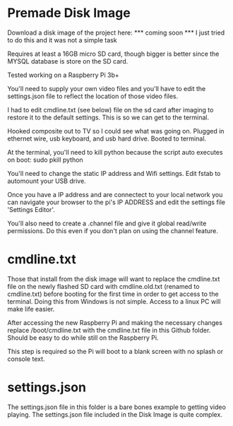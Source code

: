 # Premade Disk Image

Download a disk image of the project here: *** coming soon *** I just tried to do this and it was not a simple task

Requires at least a 16GB micro SD card, though bigger is better since the MYSQL database is store on the SD card.

Tested working on a Raspberry Pi 3b+

You'll need to supply your own video files and you'll have to edit the settings.json file to reflect the location of those video files.

I had to edit cmdline.txt (see below) file on the sd card after imaging to restore it to the default settings. This is so we can get to the terminal.

Hooked composite out to TV so I could see what was going on. Plugged in ethernet wire, usb keyboard, and usb hard drive. Booted to terminal.

At the terminal, you'll need to kill python because the script auto executes on boot: sudo pkill python

You'll need to change the static IP address and Wifi settings. Edit fstab to automount your USB drive.

Once you have a IP address and are connectect to your local network you can navigate your browser to the pi's IP ADDRESS and edit the settings file 'Settings Editor'.

You'll also need to create a .channel file and give it global read/write permissions. Do this even if you don't plan on using the channel feature.

# cmdline.txt

Those that install from the disk image will want to replace the cmdline.txt file on the newly flashed SD card with cmdline.old.txt (renamed to cmdline.txt) before booting for the first time in order to get access to the terminal. Doing this from Windows is not simple. Access to a linux PC will make life easier.

After accessing the new Raspberry Pi and making the necessary changes replace /boot/cmdline.txt with the cmdline.txt file in this Github folder. Should be easy to do while still on the Raspberry Pi.

This step is required so the Pi will boot to a blank screen with no splash or console text.

# settings.json

The settings.json file in this folder is a bare bones example to getting video playing. The settings.json file included in the Disk Image is quite complex.
